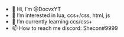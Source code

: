 - 👋 Hi, I’m @DocvxYT
- 👀 I’m interested in lua, ccs+/css, html, js
- 🌱 I’m currently learning ccs/css+
- 📫 How to reach me discord: Shecon#9999
